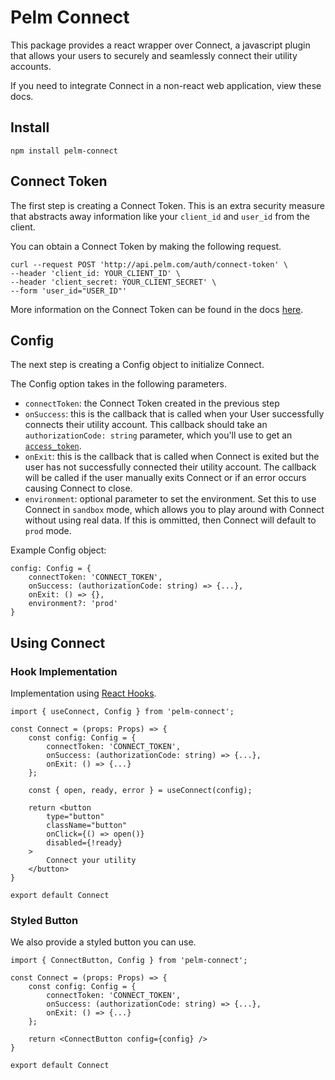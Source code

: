 # Pelm Connect
This package provides a react wrapper over Connect, a javascript plugin that allows your users to securely and seamlessly connect their utility accounts.

If you need to integrate Connect in a non-react web application, view these docs.

## Install
```
npm install pelm-connect
```

## Connect Token


The first step is creating a Connect Token. This is an extra security measure that abstracts away information like your `client_id` and `user_id` from the client.

You can obtain a Connect Token by making the following request.

```
curl --request POST 'http://api.pelm.com/auth/connect-token' \
--header 'client_id: YOUR_CLIENT_ID' \
--header 'client_secret: YOUR_CLIENT_SECRET' \
--form 'user_id="USER_ID"'
```

More information on the Connect Token can be found in the docs [here](https://pelm.readme.io/reference/post_auth-connect-token).




## Config

The next step is creating a Config object to initialize Connect. 

The Config option takes in the following parameters.
- `connectToken`: the Connect Token created in the previous step
- `onSuccess`: this is the callback that is called when your User successfully connects their utility account. This callback should take an `authorizationCode: string` parameter, which you'll use to get an [`access_token`](https://pelm.readme.io/reference/post_auth-token-1).
- `onExit`: this is the callback that is called when Connect is exited but the user has not successfully connected their utility account. The callback will be called if the user manually exits Connect or if an error occurs causing Connect to close.
- `environment`: optional parameter to set the environment. Set this to use Connect in `sandbox` mode, which allows you to play around with Connect without using real data. If this is ommitted, then Connect will default to `prod` mode.

Example Config object:
```
config: Config = {
    connectToken: 'CONNECT_TOKEN',
    onSuccess: (authorizationCode: string) => {...},
    onExit: () => {},
    environment?: 'prod'
}
```

## Using Connect

### Hook Implementation

Implementation using [React Hooks](https://reactjs.org/docs/hooks-intro.html).

<!-- TODO: change this code -->

```
import { useConnect, Config } from 'pelm-connect';

const Connect = (props: Props) => {
    const config: Config = {
        connectToken: 'CONNECT_TOKEN',
        onSuccess: (authorizationCode: string) => {...},
        onExit: () => {...}
    };

    const { open, ready, error } = useConnect(config);

    return <button
        type="button"
        className="button"
        onClick={() => open()}
        disabled={!ready}
    >
        Connect your utility
    </button>
}

export default Connect
```

### Styled Button

We also provide a styled button you can use.

```
import { ConnectButton, Config } from 'pelm-connect';

const Connect = (props: Props) => {
    const config: Config = {
        connectToken: 'CONNECT_TOKEN',
        onSuccess: (authorizationCode: string) => {...},
        onExit: () => {...}
    };

    return <ConnectButton config={config} />
}

export default Connect
```
